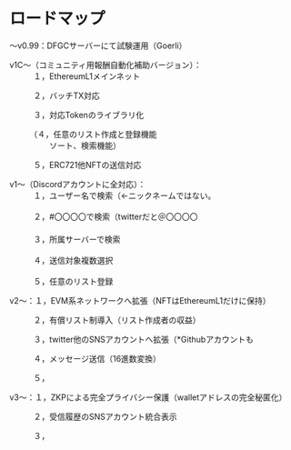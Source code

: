 # ロードマップ

～v0.99：DFGCサーバーにて試験運用（Goerli）

v1C～（コミュニティ用報酬自動化補助バージョン）：\
　　　１，EthereumL1メインネット

　　　２，バッチTX対応

　　　３，対応Tokenのライブラリ化

　　　（４，任意のリスト作成と登録機能\
　　　　　ソート、検索機能）

　　　５，ERC721他NFTの送信対応



v1～（Discordアカウントに全対応）：\
　　　１，ユーザー名で検索（←ニックネームではない。 \
\
　　　２，#〇〇〇〇で検索（twitterだと＠〇〇〇〇 \
　\
　　　３，所属サーバーで検索 \
\
　　　４，送信対象複数選択\
\
　　　５，任意のリスト登録



v2～：１，EVM系ネットワークへ拡張（NFTはEthereumL1だけに保持）

　　　２，有償リスト制導入（リスト作成者の収益）

　　　３，twitter他のSNSアカウントへ拡張（\*Githubアカウントも

　　　４，メッセージ送信（16進数変換）

　　　５，



v3～：１，ZKPによる完全プライバシー保護（walletアドレスの完全秘匿化）

　　　２，受信履歴のSNSアカウント統合表示

　　　３，







